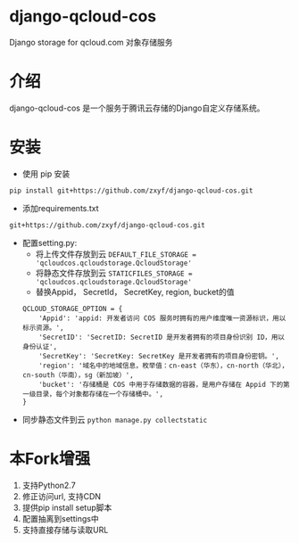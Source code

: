 # django-qcloud-cos
Django storage for qcloud.com 对象存储服务
# 介绍
django-qcloud-cos 是一个服务于腾讯云存储的Django自定义存储系统。
# 安装
* 使用 pip 安装

```
pip install git+https://github.com/zxyf/django-qcloud-cos.git
```

* 添加requirements.txt

```
git+https://github.com/zxyf/django-qcloud-cos.git
```

* 配置setting.py:
    * 将上传文件存放到云
    ```DEFAULT_FILE_STORAGE = 'qcloudcos.qcloudstorage.QcloudStorage'```
    * 将静态文件存放到云
    ```STATICFILES_STORAGE = 'qcloudcos.qcloudstorage.QcloudStorage'```
    * 替换Appid， SecretId， SecretKey, region, bucket的值
    ```
    QCLOUD_STORAGE_OPTION = {
        'Appid': 'appid: 开发者访问 COS 服务时拥有的用户维度唯一资源标识，用以标示资源。',
        'SecretID': 'SecretID: SecretID 是开发者拥有的项目身份识别 ID，用以身份认证',
        'SecretKey': 'SecretKey: SecretKey 是开发者拥有的项目身份密钥。',
        'region': '域名中的地域信息，枚举值：cn-east（华东），cn-north（华北），cn-south（华南），sg（新加坡）',
        'bucket': '存储桶是 COS 中用于存储数据的容器，是用户存储在 Appid 下的第一级目录，每个对象都存储在一个存储桶中。',
    }
    ```
* 同步静态文件到云
    ```python manage.py collectstatic```

# 本Fork增强
1. 支持Python2.7
2. 修正访问url, 支持CDN
3. 提供pip install setup脚本
4. 配置抽离到settings中
5. 支持直接存储与读取URL
